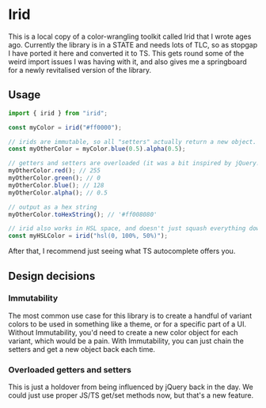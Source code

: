 # Irid

This is a local copy of a color-wrangling toolkit called Irid that I wrote ages ago. Currently the library is in a STATE and needs lots of TLC, so as stopgap I have ported it here and converted it to TS. This gets round some of the weird import issues I was having with it, and also gives me a springboard for a newly revitalised version of the library.

## Usage

```ts
import { irid } from "irid";

const myColor = irid("#ff0000");

// irids are immutable, so all "setters" actually return a new object.
const myOtherColor = myColor.blue(0.5).alpha(0.5);

// getters and setters are overloaded (it was a bit inspired by jQuery!)
myOtherColor.red(); // 255
myOtherColor.green(); // 0
myOtherColor.blue(); // 128
myOtherColor.alpha(); // 0.5

// output as a hex string
myOtherColor.toHexString(); // '#ff008080'

// irid also works in HSL space, and doesn't just squash everything down to RGB
const myHSLColor = irid("hsl(0, 100%, 50%)");
```

After that, I recommend just seeing what TS autocomplete offers you.

## Design decisions

### Immutability

The most common use case for this library is to create a handful of variant colors to be used in something like a theme, or for a specific part of a UI. Without Immutability, you'd need to create a new color object for each variant, which would be a pain. With Immutability, you can just chain the setters and get a new object back each time.

### Overloaded getters and setters

This is just a holdover from being influenced by jQuery back in the day. We could just use proper JS/TS get/set methods now, but that's a new feature.
